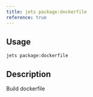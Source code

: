 ```yaml
---
title: jets package:dockerfile
reference: true
---
```


## Usage

    jets package:dockerfile

## Description

Build dockerfile



